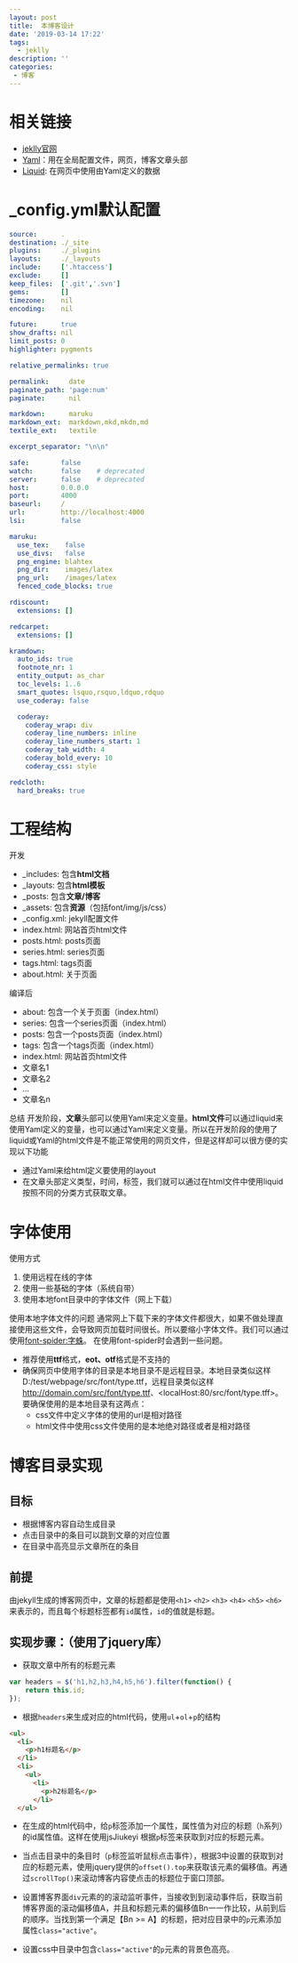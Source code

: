 ```yaml
---
layout: post
title:  本博客设计
date: '2019-03-14 17:22'
tags:
  - jeklly
description: ''
categories:
 - 博客
---
```


# 相关链接

- [jeklly官网](https://www.jekyll.com.cn/)
- [Yaml](https://www.jianshu.com/p/667961cdf9c4)：用在全局配置文件，网页，博客文章头部
- [Liquid](https://liquid.bootcss.com/): 在网页中使用由Yaml定义的数据

# \_config.yml默认配置

```yaml
source:      .
destination: ./_site
plugins:     ./_plugins
layouts:     ./_layouts
include:     ['.htaccess']
exclude:     []
keep_files:  ['.git','.svn']
gems:        []
timezone:    nil
encoding:    nil

future:      true
show_drafts: nil
limit_posts: 0
highlighter: pygments

relative_permalinks: true

permalink:     date
paginate_path: 'page:num'
paginate:      nil

markdown:      maruku
markdown_ext:  markdown,mkd,mkdn,md
textile_ext:   textile

excerpt_separator: "\n\n"

safe:        false
watch:       false    # deprecated
server:      false    # deprecated
host:        0.0.0.0
port:        4000
baseurl:     /
url:         http://localhost:4000
lsi:         false

maruku:
  use_tex:    false
  use_divs:   false
  png_engine: blahtex
  png_dir:    images/latex
  png_url:    /images/latex
  fenced_code_blocks: true

rdiscount:
  extensions: []

redcarpet:
  extensions: []

kramdown:
  auto_ids: true
  footnote_nr: 1
  entity_output: as_char
  toc_levels: 1..6
  smart_quotes: lsquo,rsquo,ldquo,rdquo
  use_coderay: false

  coderay:
    coderay_wrap: div
    coderay_line_numbers: inline
    coderay_line_numbers_start: 1
    coderay_tab_width: 4
    coderay_bold_every: 10
    coderay_css: style

redcloth:
  hard_breaks: true
```

# 工程结构

开发

- \_includes: 包含**html文档**
- \_layouts: 包含**html模板**
- \_posts: 包含**文章/博客**
- \_assets: 包含**资源**（包括font/img/js/css）
- \_config.xml: jekyll配置文件
- index.html: 网站首页html文件
- posts.html: posts页面
- series.html: series页面
- tags.html: tags页面
- about.html: 关于页面

编译后

- about: 包含一个关于页面（index.html）
- series: 包含一个series页面（index.html）
- posts: 包含一个posts页面（index.html）
- tags: 包含一个tags页面（index.html）
- index.html: 网站首页html文件
- 文章名1
- 文章名2
- ...
- 文章名n

总结
开发阶段，**文章**头部可以使用Yaml来定义变量。**html文件**可以通过liquid来使用Yaml定义的变量，也可以通过Yaml来定义变量。所以在开发阶段的使用了liquid或Yaml的html文件是不能正常使用的网页文件，但是这样却可以很方便的实现以下功能

- 通过Yaml来给html定义要使用的layout
- 在文章头部定义类型，时间，标签，我们就可以通过在html文件中使用liquid按照不同的分类方式获取文章。

# 字体使用

使用方式

1. 使用远程在线的字体
2. 使用一些基础的字体（系统自带）
3. 使用本地font目录中的字体文件（网上下载）

使用本地字体文件的问题
通常网上下载下来的字体文件都很大，如果不做处理直接使用这些文件，会导致网页加载时间很长。所以要缩小字体文件。我们可以通过使用[font-spider:字蛛](http://font-spider.org/)。
在使用font-spider时会遇到一些问题。

- 推荐使用**ttf**格式，**eot、otf**格式是不支持的
- 确保网页中使用字体的目录是本地目录不是远程目录。本地目录类似这样D:/test/webpage/src/font/type.ttf，远程目录类似这样<http://domain.com/src/font/type.ttf>、\<localHost:80/src/font/type.tff>。要确保使用的是本地目录有这两点：
  - css文件中定义字体的使用的url是相对路径
  - html文件中使用css文件使用的是本地绝对路径或者是相对路径

# 博客目录实现

## 目标

- 根据博客内容自动生成目录
- 点击目录中的条目可以跳到文章的对应位置
- 在目录中高亮显示文章所在的条目

## 前提

由jekyll生成的博客网页中，文章的标题都是使用`<h1>` `<h2>` `<h3>` `<h4>` `<h5>` `<h6>`来表示的，而且每个标题标签都有`id`属性，`id`的值就是标题。

## 实现步骤：（使用了jquery库）

- 获取文章中所有的标题元素

```javascript
var headers = $('h1,h2,h3,h4,h5,h6').filter(function() {
    return this.id;
});
```

- 根据`headers`来生成对应的html代码，使用`ul`+`ol`+`p`的结构

```html
<ul>
  <li>
    <p>h1标题名</p>
  </li>
  <li>
    <ul>
      <li>
        <p>h2标题名</p>
      </li>
  </ul>
```

- 在生成的html代码中，给`p`标签添加一个属性，属性值为对应的标题（`h`系列）的id属性值。这样在使用jsJiukeyi 根据`p`标签来获取到对应的标题元素。

- 当点击目录中的条目时（`p`标签监听鼠标点击事件），根据3中设置的获取到对应的标题元素，使用jquery提供的`offset().top`来获取该元素的偏移值。再通过`scrollTop()`来滚动博客内容使点击的标题位于窗口顶部。

- 设置博客界面`div`元素的的滚动监听事件，当接收到到滚动事件后，获取当前博客界面的滚动偏移值A，并且和标题元素的偏移值Bn一一作比较，从前到后的顺序。当找到第一个满足【Bn >= A】的标题，把对应目录中的`p`元素添加属性`class="active"`。
- 设置css中目录中包含`class="active"`的`p`元素的背景色高亮。
